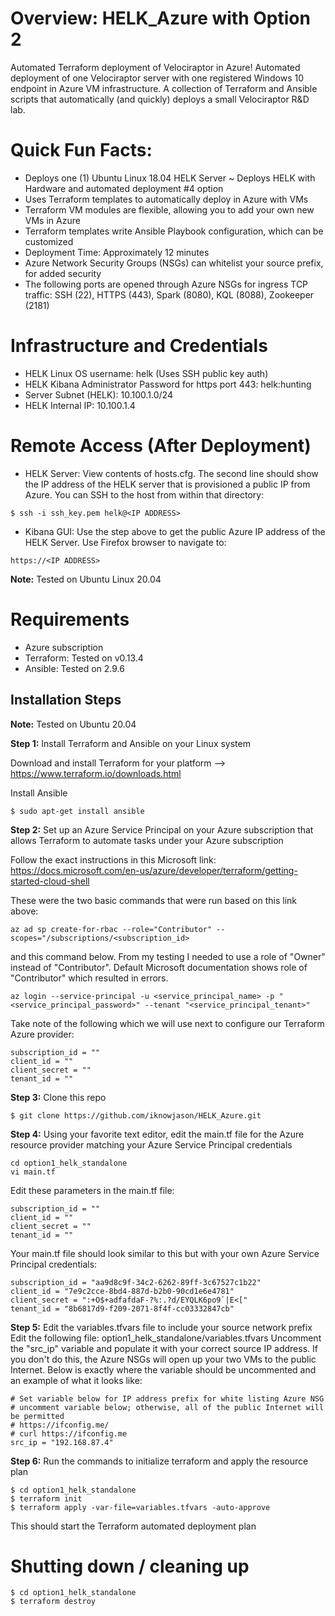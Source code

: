# Overview:  HELK_Azure with Option 2
Automated Terraform deployment of Velociraptor in Azure!  Automated deployment of one Velociraptor server with one registered Windows 10 endpoint in Azure VM infrastructure.  A collection of Terraform and Ansible scripts that automatically (and quickly) deploys a small Velociraptor R&D lab.

# Quick Fun Facts:
* Deploys one (1) Ubuntu Linux 18.04 HELK Server ~ Deploys HELK with Hardware and automated deployment #4 option
* Uses Terraform templates to automatically deploy in Azure with VMs
* Terraform VM modules are flexible, allowing you to add your own new VMs in Azure
* Terraform templates write Ansible Playbook configuration, which can be customized
* Deployment Time:  Approximately 12 minutes 
* Azure Network Security Groups (NSGs) can whitelist your source prefix, for added security
* The following ports are opened through Azure NSGs for ingress TCP traffic:  SSH (22), HTTPS (443), Spark (8080), KQL (8088), Zookeeper (2181)

# Infrastructure and Credentials
* HELK Linux OS username:  helk (Uses SSH public key auth)
* HELK Kibana Administrator Password for https port 443:  helk:hunting
* Server Subnet (HELK):  10.100.1.0/24
* HELK Internal IP:  10.100.1.4

# Remote Access (After Deployment)
* HELK Server:  View contents of hosts.cfg.  The second line should show the IP address of the HELK server that is provisioned a public IP from Azure.  You can SSH to the host from within that directory:
```
$ ssh -i ssh_key.pem helk@<IP ADDRESS>
```
* Kibana GUI:  Use the step above to get the public Azure IP address of the HELK Server.  Use Firefox browser to navigate to:
```
https://<IP ADDRESS>
```

**Note:**  Tested on Ubuntu Linux 20.04 

# Requirements
* Azure subscription
* Terraform:  Tested on v0.13.4
* Ansible:  Tested on 2.9.6


## Installation Steps

**Note:**  Tested on Ubuntu 20.04

**Step 1:** Install Terraform and Ansible on your Linux system

Download and install Terraform for your platform --> https://www.terraform.io/downloads.html

Install Ansible
```
$ sudo apt-get install ansible
```

**Step 2:** Set up an Azure Service Principal on your Azure subscription that allows Terraform to automate tasks under your Azure subscription

Follow the exact instructions in this Microsoft link:
https://docs.microsoft.com/en-us/azure/developer/terraform/getting-started-cloud-shell

These were the two basic commands that were run based on this link above:
```
az ad sp create-for-rbac --role="Contributor" --scopes="/subscriptions/<subscription_id>
```
and this command below.  From my testing I needed to use a role of "Owner" instead of "Contributor".  Default Microsoft documentation shows role of "Contributor" which resulted in errors.  
```
az login --service-principal -u <service_principal_name> -p "<service_principal_password>" --tenant "<service_principal_tenant>"
```
Take note of the following which we will use next to configure our Terraform Azure provider:
```
subscription_id = ""
client_id = ""
client_secret = ""
tenant_id = ""
```

**Step 3:** Clone this repo
```
$ git clone https://github.com/iknowjason/HELK_Azure.git
```

**Step 4:** Using your favorite text editor, edit the main.tf file for the Azure resource provider matching your Azure Service Principal credentials

```
cd option1_helk_standalone
vi main.tf
```

Edit these parameters in the main.tf file:
```
subscription_id = ""
client_id = ""
client_secret = ""
tenant_id = ""
```

Your main.tf file should look similar to this but with your own Azure Service Principal credentials:
```
subscription_id = "aa9d8c9f-34c2-6262-89ff-3c67527c1b22"
client_id = "7e9c2cce-8bd4-887d-b2b0-90cd1e6e4781"
client_secret = ":+O$+adfafdaF-?%:.?d/EYQLK6po9`|E<["
tenant_id = "8b6817d9-f209-2071-8f4f-cc03332847cb"
```


**Step 5:**  Edit the variables.tfvars file to include your source network prefix
Edit the following file:  option1_helk_standalone/variables.tfvars
Uncomment the "src_ip" variable and populate it with your correct source IP address.  If you don't do this, the Azure NSGs will open up your two VMs to the public Internet.  Below is exactly where the variable should be uncommented and an example of what it looks like:
```
# Set variable below for IP address prefix for white listing Azure NSG
# uncomment variable below; otherwise, all of the public Internet will be permitted
# https://ifconfig.me/
# curl https://ifconfig.me
src_ip = "192.168.87.4"
```

**Step 6:** Run the commands to initialize terraform and apply the resource plan

```
$ cd option1_helk_standalone
$ terraform init
$ terraform apply -var-file=variables.tfvars -auto-approve
```

This should start the Terraform automated deployment plan


# Shutting down / cleaning up
```
$ cd option1_helk_standalone
$ terraform destroy
```
